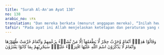 ```yaml
---
title: "Surah Al-An'am Ayat 138"
no: 138
arabic_no: ١٣٨
translation: "Dan mereka berkata (menurut anggapan mereka), “Inilah hewan ternak dan hasil bumi yang dilarang, tidak boleh dimakan, kecuali oleh orang yang kami kehendaki.” Dan ada pula hewan yang diharamkan (tidak boleh) ditunggangi, dan ada hewan ternak yang (ketika disembelih) boleh tidak menyebut nama Allah, itu sebagai kebohongan terhadap Allah. Kelak Allah akan membalas semua yang mereka ada-adakan."
tafsir: "Pada ayat ini Allah menjelaskan ketetapan dan peraturan yang dibuat oleh pemimpin mereka, yang mereka tetapkan tanpa berdasarkan akal yang sehat, petunjuk Allah atau agama Allah yaitu: \n\n1.Mereka mengambil sebagian dari hasil tanaman dan binatang yang mereka miliki untuk dipersembahkan kepada berhala dan sembahan mereka sebagai korban. Bagian tertentu itu tidak boleh disentuh kecuali untuk kepentingan berhala, tidak boleh diberikan kepada siapapun dan tidak boleh dimakan oleh orang lelaki.\n\n2.Mereka mengharamkan beberapa macam hewan seperti bahirah, ) sha'ibah, ) washilah ) dan ham. ) Tindakan mereka ini telah dibantah kebenarannya oleh Allah dalam firman-Nya: \n\nAllah tidak pernah mensyariatkan adanya bahirah, sha'ibah, washilah, dan ham. Tetapi orang-orang kafir membuat-buat kedustaan terhadap Allah, dan kebanyakan mereka tidak mengerti. (al-Ma'idah/5: 103)\n\n3.Bila mereka melakukan ibadah haji atau mengucapkan talbiah sesuai dengan tatacara mereka, mereka tidak boleh mengendarai binatang-binatang itu atau membebaninya dengan bawaan mereka.\n\n4.Mereka di waktu menyembelih binatang tidak menyebut nama Allah, tetapi menyebut nama berhala dan sembahan mereka.\n\nDemikianlah sebagian dari ketetapan yang mereka buat sendiri menurut kemauan mereka mengenai hasil tanaman dan binatang ternak, tetapi mereka mendakwakan bahwa peraturan-peraturan itu adalah dari Allah. Ini adalah suatu kebohongan terhadap Allah dan pasti mereka akan mendapatkan siksaan dari pada-Nya. Nabi Muhammad diperintahkan Allah untuk mengecam mereka karena mereka mengharamkan dan menghalalkan sesuatu sesuka hati dan mengada-adakan kebohongan terhadap Allah: \n\nKatakanlah (Muhammad), \"Terangkanlah kepadaku tentang rezeki yang diturunkan Allah kepadamu, lalu kamu jadikan sebagiannya haram dan sebagiannya halal.\" Katakanlah, \"Apakah Allah telah memberikan izin kepadamu (tentang ini) atau kamu mengada-ada atas nama Allah?\" (Yunus/10: 59)"
---
```

وَقَالُوْا هٰذِهٖٓ اَنْعَامٌ وَّحَرْثٌ حِجْرٌ لَّا يَطْعَمُهَآ اِلَّا مَنْ نَّشَاۤءُ بِزَعْمِهِمْ وَاَنْعَامٌ حُرِّمَتْ ظُهُوْرُهَا وَاَنْعَامٌ لَّا يَذْكُرُوْنَ اسْمَ اللّٰهِ عَلَيْهَا افْتِرَاۤءً عَلَيْهِۗ سَيَجْزِيْهِمْ بِمَا كَانُوْا يَفْتَرُوْنَ 
